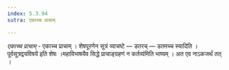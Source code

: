 ```yaml
---
index: 5.3.94
sutra: एकाच्च प्राचाम्

---
```

_एकाच्च प्राचाम्_ - एकाच्च प्राचाम् । शेषपूरणेन सूत्रं व्याचष्टे — डतरच् — डतमच्च स्यादिति ।पूर्वसूत्रद्वयविषये॑ इति शेषः ।महाविभाषयैव सिद्धे प्राचाङ्ग्रहणं न कर्तव्य॑मिति भाष्यम् । अत एव नाऽकजर्थं तत् । 